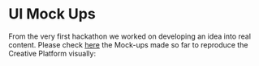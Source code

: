 # UI Mock Ups

From the very first hackathon we worked on developing an idea into real content. Please check [here](https://discord.com/channels/779364937503604777/810922083894689813/814235627662475335) the Mock-ups made so far to reproduce the Creative Platform visually:

